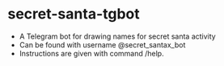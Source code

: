 # secret-santa-tgbot

- A Telegram bot for drawing names for secret santa activity
- Can be found with username @secret_santax_bot
- Instructions are given with command /help.
